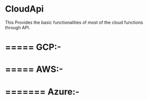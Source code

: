 # CloudApi

This Provides the basic functionalities of most of the cloud functions through API.

=====
GCP:-
=====

=====
AWS:-
=====

=======
Azure:-
=======

